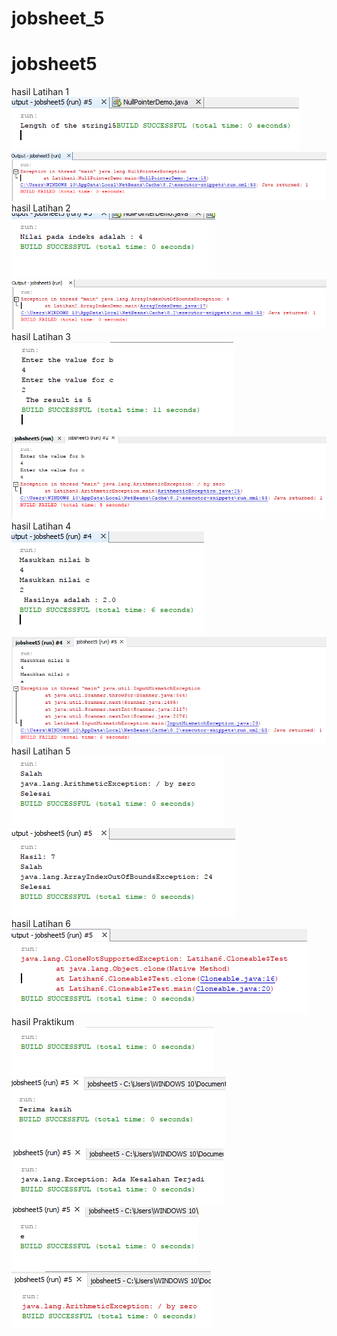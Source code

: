 # jobsheet_5
# jobsheet5
hasil Latihan 1<br>
![alt text](https://github.com/mesati/jobsheet_5/blob/master/1a.PNG)
<br>
![alt text](https://github.com/mesati/jobsheet_5/blob/master/1.PNG)
<br>
hasil Latihan 2<br>
![alt text](https://github.com/mesati/jobsheet_5/blob/master/2a.PNG)
<br>
![alt text](https://github.com/mesati/jobsheet_5/blob/master/2.PNG)
<br>
hasil Latihan 3<br>
![alt text](https://github.com/mesati/jobsheet_5/blob/master/3.2.PNG)
<br>
![alt text](https://github.com/mesati/jobsheet_5/blob/master/3.4.PNG)
<br>
hasil Latihan 4<br>
![alt text](https://github.com/mesati/jobsheet_5/blob/master/4a.PNG)
<br>
![alt text](https://github.com/mesati/jobsheet_5/blob/master/4b.PNG)
<br>
hasil Latihan 5<br>
![alt text](https://github.com/mesati/jobsheet_5/blob/master/5a.PNG)
<br>
![alt text](https://github.com/mesati/jobsheet_5/blob/master/5b.PNG)
<br>
hasil Latihan 6<br>
![alt text](https://github.com/mesati/jobsheet_5/blob/master/6.PNG)
<br>
hasil Praktikum<br>
![alt text](https://github.com/mesati/jobsheet_5/blob/master/catch.PNG)
<br>
![alt text](https://github.com/mesati/jobsheet_5/blob/master/finaly.PNG)
<br>
![alt text](https://github.com/mesati/jobsheet_5/blob/master/throw.PNG)
<br>
![alt text](https://github.com/mesati/jobsheet_5/blob/master/throws.PNG)
<br>
![alt text](https://github.com/mesati/jobsheet_5/blob/master/try.PNG)
<br>
